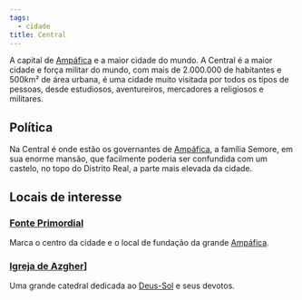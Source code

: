 ```yaml
---
tags:
  - cidade
title: Central
---
```

A capital de [Ampáfica](../index.md) e a maior cidade do mundo. A Central é a maior cidade e força militar do mundo, com mais de 2.000.000 de habitantes e 500km² de área urbana, é uma cidade muito visitada por todos os tipos de pessoas, desde estudiosos, aventureiros, mercadores a religiosos e militares.

## Política

Na Central é onde estão os governantes de [Ampáfica](../index.md), a família Semore, em sua enorme mansão, que facilmente poderia ser confundida com um castelo, no topo do Distrito Real, a parte mais elevada da cidade.

## Locais de interesse

### [Fonte Primordial](./Fonte%20Primordial.md)

Marca o centro da cidade e o local de fundação da grande [Ampáfica](../index.md).

### [Igreja de Azgher](./Igreja%20de%20Azgher.md)]

Uma grande catedral dedicada ao [Deus-Sol](../../../../../Personagens/NPCs/Deuses/Azgher,%20Deus-Sol.md) e seus devotos.

